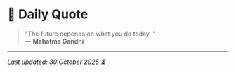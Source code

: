 # 📜 Daily Quote

> "The future depends on what you do today. "  
> — **Mahatma Gandhi**

---

_Last updated: 30 October 2025 ⏳_
